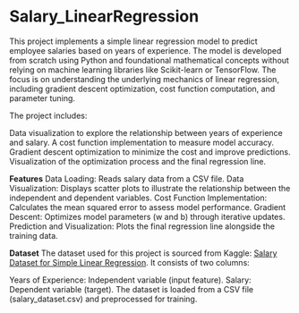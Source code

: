 # Salary_LinearRegression
This project implements a simple linear regression model to predict employee salaries based on years of experience. 
The model is developed from scratch using Python and foundational mathematical concepts without relying on machine learning libraries like Scikit-learn or TensorFlow. The focus is on understanding the underlying mechanics of linear regression, including gradient descent optimization, cost function computation, and parameter tuning.

The project includes:

Data visualization to explore the relationship between years of experience and salary.
A cost function implementation to measure model accuracy.
Gradient descent optimization to minimize the cost and improve predictions.
Visualization of the optimization process and the final regression line.

**Features**
Data Loading: Reads salary data from a CSV file.
Data Visualization: Displays scatter plots to illustrate the relationship between the independent and dependent variables.
Cost Function Implementation: Calculates the mean squared error to assess model performance.
Gradient Descent: Optimizes model parameters (w and b) through iterative updates.
Prediction and Visualization: Plots the final regression line alongside the training data.

**Dataset**
The dataset used for this project is sourced from Kaggle: [Salary Dataset for Simple Linear Regression](https://www.kaggle.com/datasets/abhishek14398/salary-dataset-simple-linear-regression/data).
It consists of two columns:

Years of Experience: Independent variable (input feature).
Salary: Dependent variable (target).
The dataset is loaded from a CSV file (salary_dataset.csv) and preprocessed for training.
